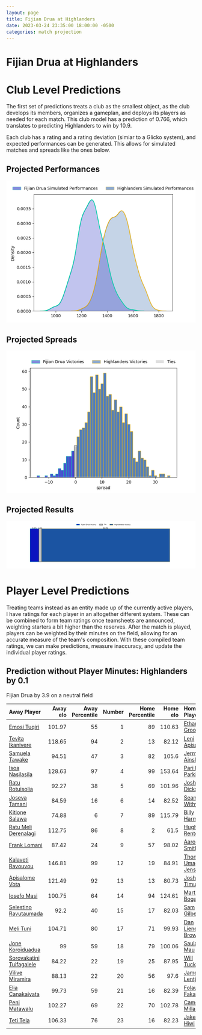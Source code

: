 ```yaml
---  
layout: page  
title: Fijian Drua at Highlanders  
date: 2023-03-24 23:35:00 18:00:00 -0500  
categories: match projection  
---
```

# Fijian Drua at Highlanders

# Club Level Predictions


The first set of predictions treats a club as the smallest object, as the club develops its members, organizes a gameplan, and deploys its players as needed for each match. This club model has a prediction of 0.766, which translates to predicting Highlanders to win by 10.9.

Each club has a rating and a rating deviation (simiar to a Glicko system), and expected performances can be generated. This allows for simulated matches and spreads like the ones below.
## Projected Performances


![Projected Performances](plots/performances_2023-03-24-Highlanders-FijianDrua.png)
## Projected Spreads


![Projected Spreads](plots/spreads_2023-03-24-Highlanders-FijianDrua.png)
## Projected Results


![Projected Results](plots/resultbar_2023-03-24-Highlanders-FijianDrua.png)
# Player Level Predictions


Treating teams instead as an entity made up of the currently active players, I have ratings for each player in an altogether different system. These can be combined to form team ratings once teamsheets are announced, weighting starters a bit higher than the reserves. After the match is played, players can be weighted by their minutes on the field, allowing for an accurate measure of the team's composition. With these compiled team ratings, we can make predictions, measure inaccuracy, and update the individual player ratings.
## Prediction without Player Minutes: Highlanders by 0.1


Fijian Drua by 3.9 on a neutral field



| Away Player                                                                     |   Away elo |   Away Percentile |   Number |   Home Percentile |   Home elo | Home Player                                                           |
|:--------------------------------------------------------------------------------|-----------:|------------------:|---------:|------------------:|-----------:|:----------------------------------------------------------------------|
| [Emosi Tuqiri](..//playerfiles//EmosiTuqiri_cleaned.md)                         |     101.97 |                55 |        1 |                89 |     110.63 | [Ethan de Groot](..//playerfiles//EthandeGroot_cleaned.md)            |
| [Tevita Ikanivere](..//playerfiles//TevitaIkanivere_cleaned.md)                 |     118.65 |                94 |        2 |                13 |      82.12 | [Leni Apisai](..//playerfiles//LeniApisai_cleaned.md)                 |
| [Samuela Tawake](..//playerfiles//SamuelaTawake_cleaned.md)                     |      94.51 |                47 |        3 |                82 |     105.6  | [Jermaine Ainsley](..//playerfiles//JermaineAinsley_cleaned.md)       |
| [Isoa Nasilasila](..//playerfiles//IsoaNasilasila_cleaned.md)                   |     128.63 |                97 |        4 |                99 |     153.64 | [Pari Pari Parkinson](..//playerfiles//PariPariParkinson_cleaned.md)  |
| [Ratu Rotuisolia](..//playerfiles//RatuRotuisolia_cleaned.md)                   |      92.27 |                38 |        5 |                69 |     101.96 | [Josh Dickson](..//playerfiles//JoshDickson_cleaned.md)               |
| [Joseva Tamani](..//playerfiles//JosevaTamani_cleaned.md)                       |      84.59 |                16 |        6 |                14 |      82.52 | [Sean Withy](..//playerfiles//SeanWithy_cleaned.md)                   |
| [Kitione Salawa](..//playerfiles//KitioneSalawa_cleaned.md)                     |      74.88 |                 6 |        7 |                89 |     115.79 | [Billy Harmon](..//playerfiles//BillyHarmon_cleaned.md)               |
| [Ratu Meli Derenalagi](..//playerfiles//RatuMeliDerenalagi_cleaned.md)          |     112.75 |                86 |        8 |                 2 |      61.5  | [Hugh Renton](..//playerfiles//HughRenton_cleaned.md)                 |
| [Frank Lomani](..//playerfiles//FrankLomani_cleaned.md)                         |      87.42 |                24 |        9 |                57 |      98.02 | [Aaron Smith](..//playerfiles//AaronSmith_cleaned.md)                 |
| [Kalaveti Ravouvou](..//playerfiles//KalavetiRavouvou_cleaned.md)               |     146.81 |                99 |       12 |                19 |      84.91 | [Thomas Umaga-Jensen](..//playerfiles//ThomasUmaga-Jensen_cleaned.md) |
| [Apisalome Vota](..//playerfiles//ApisalomeVota_cleaned.md)                     |     121.49 |                92 |       13 |                13 |      80.73 | [Josh Timu](..//playerfiles//JoshTimu_cleaned.md)                     |
| [Iosefo Masi](..//playerfiles//IosefoMasi_cleaned.md)                           |     100.75 |                64 |       14 |                94 |     124.61 | [Martin Bogado](..//playerfiles//MartinBogado_cleaned.md)             |
| [Selestino Ravutaumada](..//playerfiles//SelestinoRavutaumada_cleaned.md)       |      92.2  |                40 |       15 |                17 |      82.03 | [Sam Gilbert](..//playerfiles//SamGilbert_cleaned.md)                 |
| [Meli Tuni](..//playerfiles//MeliTuni_cleaned.md)                               |     104.71 |                80 |       17 |                71 |      99.93 | [Dan Lienert-Brown](..//playerfiles//DanLienert-Brown_cleaned.md)     |
| [Jone Koroiduadua](..//playerfiles//JoneKoroiduadua_cleaned.md)                 |      99    |                59 |       18 |                79 |     100.06 | [Saula Mau](..//playerfiles//SaulaMau_cleaned.md)                     |
| [Sorovakatini Tuifagalele](..//playerfiles//SorovakatiniTuifagalele_cleaned.md) |      84.22 |                22 |       19 |                25 |      87.95 | [Will Tucker](..//playerfiles//WillTucker_cleaned.md)                 |
| [Vilive Miramira](..//playerfiles//ViliveMiramira_cleaned.md)                   |      88.13 |                22 |       20 |                56 |      97.6  | [James Lentjes](..//playerfiles//JamesLentjes_cleaned.md)             |
| [Elia Canakaivata](..//playerfiles//EliaCanakaivata_cleaned.md)                 |      99.73 |                59 |       21 |                16 |      82.39 | [Folau Fakatava](..//playerfiles//FolauFakatava_cleaned.md)           |
| [Peni Matawalu](..//playerfiles//PeniMatawalu_cleaned.md)                       |     102.27 |                69 |       22 |                70 |     102.78 | [Cameron Millar](..//playerfiles//CameronMillar_cleaned.md)           |
| [Teti Tela](..//playerfiles//TetiTela_cleaned.md)                               |     106.33 |                76 |       23 |                16 |      82.23 | [Jake Te Hiwi](..//playerfiles//JakeTeHiwi_cleaned.md)                |


